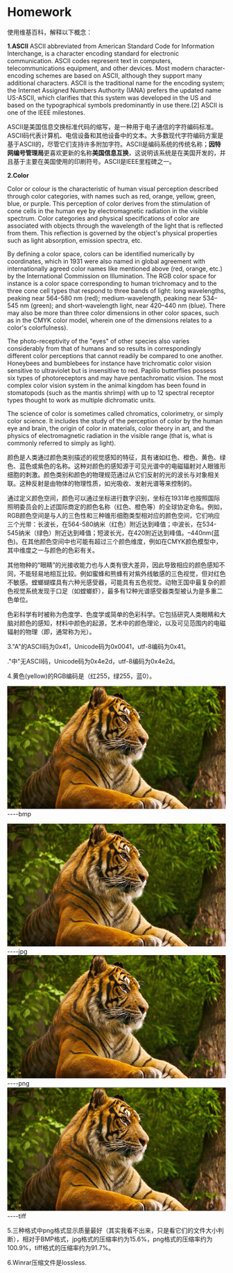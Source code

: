 # Homework

使用维基百科，解释以下概念：

**1.ASCII**
ASCII abbreviated from American Standard Code for Information Interchange, is a character encoding standard for electronic communication. ASCII codes represent text in computers, telecommunications equipment, and other devices. Most modern character-encoding schemes are based on ASCII, although they support many additional characters.
ASCII is the traditional name for the encoding system; the Internet Assigned Numbers Authority (IANA) prefers the updated name US-ASCII, which clarifies that this system was developed in the US and based on the typographical symbols predominantly in use there.[2]
ASCII is one of the IEEE milestones.

ASCII是美国信息交换标准代码的缩写，是一种用于电子通信的字符编码标准。ASCII码代表计算机、电信设备和其他设备中的文本。大多数现代字符编码方案是基于ASCII的，尽管它们支持许多附加字符。ASCII是编码系统的传统名称；**因特网编号管理局**更喜欢更新的名称**美国信息互换**，这说明该系统是在美国开发的，并且基于主要在美国使用的印刷符号。ASCII是IEEE里程碑之一。

**2.Color**

Color or colour is the characteristic of human visual perception described through color categories, with names such as red, orange, yellow, green, blue, or purple. This perception of color derives from the stimulation of cone cells in the human eye by electromagnetic radiation in the visible spectrum. Color categories and physical specifications of color are associated with objects through the wavelength of the light that is reflected from them. This reflection is governed by the object's physical properties such as light absorption, emission spectra, etc.


By defining a color space, colors can be identified numerically by coordinates, which in 1931 were also named in global agreement with internationally agreed color names like mentioned above (red, orange, etc.) by the International Commission on Illumination. The RGB color space for instance is a color space corresponding to human trichromacy and to the three cone cell types that respond to three bands of light: long wavelengths, peaking near 564–580 nm (red); medium-wavelength, peaking near 534–545 nm (green); and short-wavelength light, near 420–440 nm (blue). There may also be more than three color dimensions in other color spaces, such as in the CMYK color model, wherein one of the dimensions relates to a color's colorfulness).

The photo-receptivity of the "eyes" of other species also varies considerably from that of humans and so results in correspondingly different color perceptions that cannot readily be compared to one another. Honeybees and bumblebees for instance have trichromatic color vision sensitive to ultraviolet but is insensitive to red. Papilio butterflies possess six types of photoreceptors and may have pentachromatic vision. The most complex color vision system in the animal kingdom has been found in stomatopods (such as the mantis shrimp) with up to 12 spectral receptor types thought to work as multiple dichromatic units.

The science of color is sometimes called chromatics, colorimetry, or simply color science. It includes the study of the perception of color by the human eye and brain, the origin of color in materials, color theory in art, and the physics of electromagnetic radiation in the visible range (that is, what is commonly referred to simply as light).

颜色是人类通过颜色类别描述的视觉感知的特征，具有诸如红色、橙色、黄色、绿色、蓝色或紫色的名称。这种对颜色的感知源于可见光谱中的电磁辐射对人眼锥形细胞的刺激。颜色类别和颜色的物理规范通过从它们反射的光的波长与对象相关联。这种反射是由物体的物理性质，如光吸收、发射光谱等来控制的。

通过定义颜色空间，颜色可以通过坐标进行数字识别，坐标在1931年也按照国际照明委员会的上述国际商定的颜色名称（红色、橙色等）的全球协定命名。例如，RGB颜色空间是与人的三色性和三种锥形细胞类型相对应的颜色空间，它们响应三个光带：长波长，在564-580纳米（红色）附近达到峰值；中波长，在534-545纳米（绿色）附近达到峰值；短波长光，在420附近达到峰值。–440nm(蓝色)。在其他颜色空间中也可能有超过三个颜色维度，例如在CMYK颜色模型中，其中维度之一与颜色的色彩有关。

其他物种的“眼睛”的光接收能力也与人类有很大差异，因此导致相应的颜色感知不同，不能轻易地相互比较。例如蜜蜂和熊蜂有对紫外线敏感的三色视觉，但对红色不敏感。螳螂蝴蝶具有六种光感受器，可能具有五色视觉。动物王国中最复杂的颜色视觉系统发现于口足（如螳螂虾），最多有12种光谱感受器类型被认为是多重二色单位。

色彩科学有时被称为色度学、色度学或简单的色彩科学。它包括研究人类眼睛和大脑对颜色的感知，材料中颜色的起源，艺术中的颜色理论，以及可见范围内的电磁辐射的物理（即，通常称为光）。

3."A"的ASCII码为0x41，Unicode码为0x0041，utf-8编码为0x41。

."中"无ASCII码，Unicode码为0x4e2d，utf-8编码为0x4e2d。

4.黄色(yellow)的RGB编码是（红255，绿255，蓝0）。

![](tiger.bmp) ----bmp


![](tiger.jpg) ----jpg
![](tiger.png) ----png
![](tiger.tiff) ----tiff

5.三种格式中png格式显示质量最好（其实我看不出来，只是看它们的文件大小判断），相对于BMP格式，jpg格式的压缩率约为15.6%，png格式的压缩率约为100.9%，tiff格式的压缩率约为91.7%。

6.Winrar压缩文件是lossless.
